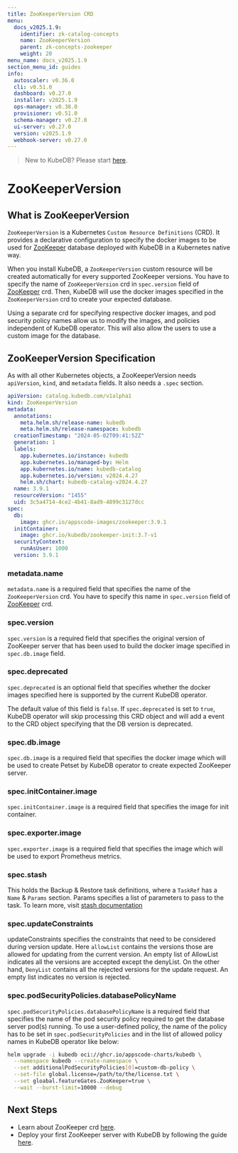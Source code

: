 ```yaml
---
title: ZooKeeperVersion CRD
menu:
  docs_v2025.1.9:
    identifier: zk-catalog-concepts
    name: ZooKeeperVersion
    parent: zk-concepts-zookeeper
    weight: 20
menu_name: docs_v2025.1.9
section_menu_id: guides
info:
  autoscaler: v0.36.0
  cli: v0.51.0
  dashboard: v0.27.0
  installer: v2025.1.9
  ops-manager: v0.38.0
  provisioner: v0.51.0
  schema-manager: v0.27.0
  ui-server: v0.27.0
  version: v2025.1.9
  webhook-server: v0.27.0
---
```


> New to KubeDB? Please start [here](/docs/v2025.1.9/README).

# ZooKeeperVersion

## What is ZooKeeperVersion

`ZooKeeperVersion` is a Kubernetes `Custom Resource Definitions` (CRD). It provides a declarative configuration to specify the docker images to be used for [ZooKeeper](https://zookeeper.apache.org/) database deployed with KubeDB in a Kubernetes native way.

When you install KubeDB, a `ZooKeeperVersion` custom resource will be created automatically for every supported ZooKeeper versions. You have to specify the name of `ZooKeeperVersion` crd in `spec.version` field of [ZooKeeper](/docs/v2025.1.9/guides/zookeeper/concepts/zookeeper) crd. Then, KubeDB will use the docker images specified in the `ZooKeeperVersion` crd to create your expected database.

Using a separate crd for specifying respective docker images, and pod security policy names allow us to modify the images, and policies independent of KubeDB operator. This will also allow the users to use a custom image for the database.

## ZooKeeperVersion Specification

As with all other Kubernetes objects, a ZooKeeperVersion needs `apiVersion`, `kind`, and `metadata` fields. It also needs a `.spec` section.

```yaml
apiVersion: catalog.kubedb.com/v1alpha1
kind: ZooKeeperVersion
metadata:
  annotations:
    meta.helm.sh/release-name: kubedb
    meta.helm.sh/release-namespace: kubedb
  creationTimestamp: "2024-05-02T09:41:52Z"
  generation: 1
  labels:
    app.kubernetes.io/instance: kubedb
    app.kubernetes.io/managed-by: Helm
    app.kubernetes.io/name: kubedb-catalog
    app.kubernetes.io/version: v2024.4.27
    helm.sh/chart: kubedb-catalog-v2024.4.27
  name: 3.9.1
  resourceVersion: "1455"
  uid: 3c5a4714-4ce2-4b41-8ad9-4899c3127dcc
spec:
  db:
    image: ghcr.io/appscode-images/zookeeper:3.9.1
  initContainer:
    image: ghcr.io/kubedb/zookeeper-init:3.7-v1
  securityContext:
    runAsUser: 1000
  version: 3.9.1
```

### metadata.name

`metadata.name` is a required field that specifies the name of the `ZooKeeperVersion` crd. You have to specify this name in `spec.version` field of [ZooKeeper](/docs/v2025.1.9/guides/zookeeper/concepts/zookeeper) crd.


### spec.version

`spec.version` is a required field that specifies the original version of ZooKeeper server that has been used to build the docker image specified in `spec.db.image` field.

### spec.deprecated

`spec.deprecated` is an optional field that specifies whether the docker images specified here is supported by the current KubeDB operator.

The default value of this field is `false`. If `spec.deprecated` is set to `true`, KubeDB operator will skip processing this CRD object and will add a event to the CRD object specifying that the DB version is deprecated.

### spec.db.image

`spec.db.image` is a required field that specifies the docker image which will be used to create Petset by KubeDB operator to create expected ZooKeeper server.

### spec.initContainer.image

`spec.initContainer.image` is a required field that specifies the image for init container.

### spec.exporter.image

`spec.exporter.image` is a required field that specifies the image which will be used to export Prometheus metrics.

### spec.stash

This holds the Backup & Restore task definitions, where a `TaskRef` has a `Name` & `Params` section. Params specifies a list of parameters to pass to the task.
To learn more, visit [stash documentation](https://stash.run/)

### spec.updateConstraints

updateConstraints specifies the constraints that need to be considered during version update. Here `allowList` contains the versions those are allowed for updating from the current version.
An empty list of AllowList indicates all the versions are accepted except the denyList.
On the other hand, `DenyList` contains all the rejected versions for the update request. An empty list indicates no version is rejected.

### spec.podSecurityPolicies.databasePolicyName

`spec.podSecurityPolicies.databasePolicyName` is a required field that specifies the name of the pod security policy required to get the database server pod(s) running. To use a user-defined policy, the name of the policy has to be set in `spec.podSecurityPolicies` and in the list of allowed policy names in KubeDB operator like below:

```bash
helm upgrade -i kubedb oci://ghcr.io/appscode-charts/kubedb \
  --namespace kubedb --create-namespace \
  --set additionalPodSecurityPolicies[0]=custom-db-policy \
  --set-file global.license=/path/to/the/license.txt \
  --set gloabal.featureGates.ZooKeeper=true \
  --wait --burst-limit=10000 --debug
```

## Next Steps

- Learn about ZooKeeper crd [here](/docs/v2025.1.9/guides/zookeeper/concepts/zookeeper).
- Deploy your first ZooKeeper server with KubeDB by following the guide [here](/docs/v2025.1.9/guides/zookeeper/quickstart/quickstart).
